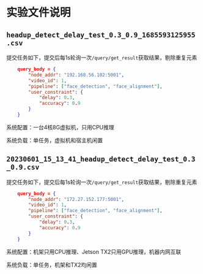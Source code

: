# 实验文件说明

## `headup_detect_delay_test_0.3_0.9_1685593125955.csv`

提交任务如下，提交后每1s轮询一次`/query/get_result`获取结果，剔除重复元素

```json
    query_body = {
        "node_addr": "192.168.56.102:5001",
        "video_id": 1,
        "pipeline": ["face_detection", "face_alignment"],
        "user_constraint": {
            "delay": 0.3,
            "accuracy": 0.9
        }
    }
```

系统配置：一台4核8G虚拟机，只用CPU推理

系统负载：单任务，虚拟机和宿主机闲置

## `20230601_15_13_41_headup_detect_delay_test_0.3_0.9.csv`

提交任务如下，提交后每1s轮询一次`/query/get_result`获取结果，剔除重复元素

```json
    query_body = {
        "node_addr": "172.27.152.177:5001",
        "video_id": 1,
        "pipeline": ["face_detection", "face_alignment"],
        "user_constraint": {
            "delay": 0.3,
            "accuracy": 0.9
        }
    }
```

系统配置：机架只用CPU推理、Jetson TX2只用GPU推理，机器内网互联

系统负载：单任务，机架和TX2均闲置
